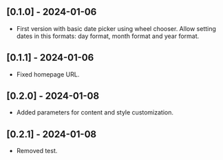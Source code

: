 ## [0.1.0] - 2024-01-06

* First version with basic date picker using wheel chooser. Allow setting dates in this formats: day format, month format and year format.

## [0.1.1] - 2024-01-06

* Fixed homepage URL.

## [0.2.0] - 2024-01-08

* Added parameters for content and style customization.

## [0.2.1] - 2024-01-08

* Removed test.